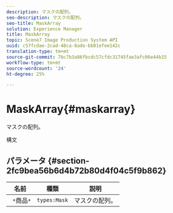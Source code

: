 ```yaml
---
description: マスクの配列。
seo-description: マスクの配列。
seo-title: MaskArray
solution: Experience Manager
title: MaskArray
topic: Scene7 Image Production System API
uuid: c57fcdae-2cad-48ca-8ade-bb81efee142c
translation-type: tm+mt
source-git-commit: 7bc7b3a86fbcdc57cfdc31745fae3afc06e44b15
workflow-type: tm+mt
source-wordcount: '24'
ht-degree: 25%

---
```



# MaskArray{#maskarray}

マスクの配列。

構文

## パラメータ {#section-2fc9bea56b6d4b72b80d4f04c5f9b862}

| 名前 | 種類 | 説明 |
|---|---|---|
| ` *`商品`*` | `types:Mask` | マスクの配列。 |

